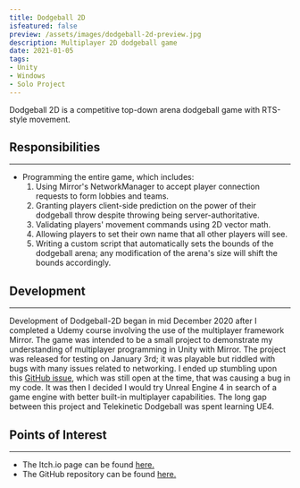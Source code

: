 ```yaml
---
title: Dodgeball 2D
isfeatured: false
preview: /assets/images/dodgeball-2d-preview.jpg
description: Multiplayer 2D dodgeball game
date: 2021-01-05
tags:
- Unity
- Windows
- Solo Project
---
```

Dodgeball 2D is a competitive top-down arena dodgeball game with RTS-style movement.

## Responsibilities
***

* Programming the entire game, which includes:
	1. Using Mirror's NetworkManager to accept player connection requests to form lobbies and teams.
	2. Granting players client-side prediction on the power of their dodgeball throw despite throwing being server-authoritative.
	3. Validating players' movement commands using 2D vector math.
	4. Allowing players to set their own name that all other players will see.
	5. Writing a custom script that automatically sets the bounds of the dodgeball arena; any modification of the arena's size will shift the bounds accordingly.

## Development
***

Development of Dodgeball-2D began in mid December 2020 after I completed a Udemy course involving the use of the multiplayer framework Mirror. The game was intended to be a small project to demonstrate my understanding of multiplayer programming in Unity with Mirror. The project was released for testing on January 3rd; it was playable but riddled with bugs with many issues related to networking. I ended up stumbling upon this [GitHub issue](https://github.com/vis2k/Mirror/issues/1940), which was still open at the time, that was causing a bug in my code. It was then I decided I would try Unreal Engine 4 in search of a game engine with better built-in multiplayer capabilities. The long gap between this project and Telekinetic Dodgeball was spent learning UE4.

## Points of Interest
***

* The Itch.io page can be found [here.](https://jjameswwang.itch.io/dodgeball)
* The GitHub repository can be found [here.](https://github.com/JJamesWWang/Dodgeball-2D)